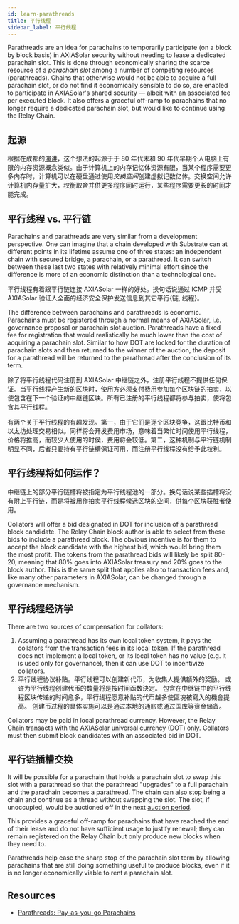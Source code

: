 ```yaml
---
id: learn-parathreads
title: 平行线程
sidebar_label: 平行线程
---
```


Parathreads are an idea for parachains to temporarily participate (on a block by block basis) in AXIASolar security without needing to lease a dedicated parachain slot. This is done through economically sharing the scarce resource of a _parachain slot_ among a number of competing resources (parathreads). Chains that otherwise would not be able to acquire a full parachain slot, or do not find it economically sensible to do so, are enabled to participate in AXIASolar's shared security &mdash; albeit with an associated fee per executed block. It also offers a graceful off-ramp to parachains that no longer require a dedicated parachain slot, but would like to continue using the Relay Chain.

## 起源

根据在成都的[演讲](https://v.douyu.com/show/a4Jj7llO5q47Dk01)，这个想法的起源于于 80 年代末和 90 年代早期个人电脑上有限的内存资源概念类似。由于计算机上的内存记忆体资源有限，当某个程序需要更多内存时，计算机可以在硬盘通过使用*交换空间*创建虚拟记数亿体。交换空间允许计算机内存量扩大，权衡取舍并供更多程序同时运行，某些程序需要更长的时间才能完成。

## 平行线程 vs. 平行链

Parachains and parathreads are very similar from a development perspective. One can imagine that a chain developed with Substrate can at different points in its lifetime assume one of three states: an independent chain with secured bridge, a parachain, or a parathread. It can switch between these last two states with relatively minimal effort since the difference is more of an economic distinction than a technological one.

平行线程有着跟平行链连接 AXIASolar 一样的好处。换句话说通过 ICMP 并受 AXIASolar 验证人全面的经济安全保护发送信息到其它平行{链, 线程}。

The difference between parachains and parathreads is economic. Parachains must be registered through a normal means of AXIASolar, i.e. governance proposal or parachain slot auction. Parathreads have a fixed fee for registration that would realistically be much lower than the cost of acquiring a parachain slot. Similar to how DOT are locked for the duration of parachain slots and then returned to the winner of the auction, the deposit for a parathread will be returned to the parathread after the conclusion of its term.

除了将平行线程代码注册到 AXIASolar 中继链之外，注册平行线程不提供任何保证。当平行线程产生新的区块时，使用方必须支付费用参加每个区块链的拍卖，以使包含在下一个验证的中继链区块。所有已注册的平行线程都将参与拍卖，使将包含其平行线程。

有两个关于平行线程的有趣发现。第一，由于它们是逐个区块竞争，这跟比特币和以太坊处理交易相似。同样将会开发费用市场，意味着当繁忙时间使用平行线程，价格将推高，而较少人使用的时侯，费用将会较低。第二，这种机制与平行链机制明显不同，后者只要持有平行链槽保证可用，而注册平行线程没有给予此权利。

## 平行线程将如何运作？

中继链上的部分平行链槽将被指定为平行线程池的一部分。换句话说某些插槽将没有附上平行链，而是将被用作拍卖平行线程候选区块的空间，供每个区块获胜者使用。

Collators will offer a bid designated in DOT for inclusion of a parathread block candidate. The Relay Chain block author is able to select from these bids to include a parathread block. The obvious incentive is for them to accept the block candidate with the highest bid, which would bring them the most profit. The tokens from the parathread bids will likely be split 80-20, meaning that 80% goes into AXIASolar treasury and 20% goes to the block author. This is the same split that applies also to transaction fees and, like many other parameters in AXIASolar, can be changed through a governance mechanism.

## 平行线程经济学

There are two sources of compensation for collators:

1. Assuming a parathread has its own local token system, it pays the collators from the transaction fees in its local token. If the parathread does not implement a local token, or its local token has no value (e.g. it is used only for governance), then it can use DOT to incentivize collators.
2. 平行线程协议补贴。平行线程可以创建新代币，为收集人提供额外的奖励。 或许为平行线程创建代币的数量将是按时间函数決定。 包含在中继链中的平行线程区块传递的时间愈多，平行线程愿意补贴的代币越多使區塊被寫入的機會提高。 创建币过程的具体实施可以是通过本地的通胀或通过国库等资金储备。

Collators may be paid in local parathread currency. However, the Relay Chain transacts with the AXIASolar universal currency (DOT) only. Collators must then submit block candidates with an associated bid in DOT.

## 平行链插槽交换

It will be possible for a parachain that holds a parachain slot to swap this slot with a parathread so that the parathread "upgrades" to a full parachain and the parachain becomes a parathread. The chain can also stop being a chain and continue as a thread without swapping the slot. The slot, if unoccupied, would be auctioned off in the next [auction period](learn-auction).

This provides a graceful off-ramp for parachains that have reached the end of their lease and do not have sufficient usage to justify renewal; they can remain registered on the Relay Chain but only produce new blocks when they need to.

Parathreads help ease the sharp stop of the parachain slot term by allowing parachains that are still doing something useful to produce blocks, even if it is no longer economically viable to rent a parachain slot.

## Resources

- [Parathreads: Pay-as-you-go Parachains](https://medium.com/axiasolar-network/parathreads-pay-as-you-go-parachains-7440d23dde06)
